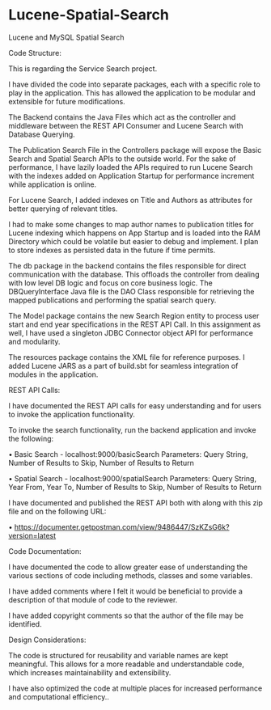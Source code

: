 # Lucene-Spatial-Search

Lucene and MySQL Spatial Search

Code Structure:

This is regarding the Service Search project.

I have divided the code into separate packages, each with a specific role to play in the application. This has allowed the application to be modular and extensible for future modifications.

The Backend contains the Java Files which act as the controller and middleware between the REST API Consumer and Lucene Search with Database Querying.

The Publication Search File in the Controllers package will expose the Basic Search and Spatial Search APIs to the outside world. For the sake of performance, I have lazily loaded the APIs required to run Lucene Search with the indexes added on Application Startup for performance increment while application is online.

For Lucene Search, I added indexes on Title and Authors as attributes for better querying of relevant titles.

I had to make some changes to map author names to publication titles for Lucene indexing which happens on App Startup and is loaded into the RAM Directory which could be volatile but easier to debug and implement. I plan to store indexes as persisted data in the future if time permits.

The db package in the backend contains the files responsible for direct communication with the database. This offloads the controller from dealing with low level DB logic and focus on core business logic. The DBQueryInterface Java file is the DAO Class responsible for retrieving the mapped publications and performing the spatial search query.

The Model package contains the new Search Region entity to process user start and end year specifications in the REST API Call. In this assignment as well, I have used a singleton JDBC Connector object API for performance and modularity.

The resources package contains the XML file for reference purposes. I added Lucene JARS as a part of build.sbt for seamless integration of modules in the application.

REST API Calls:

I have documented the REST API calls for easy understanding and for users to invoke the application functionality.

To invoke the search functionality, run the backend application and invoke the following:

•	Basic Search - localhost:9000/basicSearch
Parameters: Query String, Number of Results to Skip, Number of Results to Return


•	Spatial Search - localhost:9000/spatialSearch
Parameters: Query String, Year From, Year To, Number of Results to Skip, Number of Results to Return

I have documented and published the REST API both with along with this zip file and on the following URL:

•	https://documenter.getpostman.com/view/9486447/SzKZsG6k?version=latest

Code Documentation:

I have documented the code to allow greater ease of understanding the various sections of code including methods, classes and some variables.

I have added comments where I felt it would be beneficial to provide a description of that module of code to the reviewer.

I have added copyright comments so that the author of the file may be identified.

Design Considerations:

The code is structured for reusability and variable names are kept meaningful. This allows for a more readable and understandable code, which increases maintainability and extensibility.

I have also optimized the code at multiple places for increased performance and computational efficiency..







